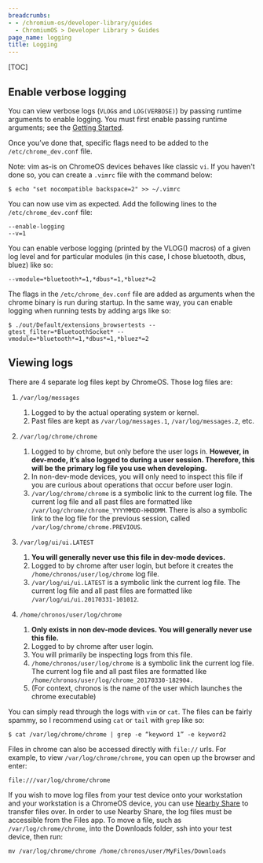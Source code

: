 ```yaml
---
breadcrumbs:
- - /chromium-os/developer-library/guides
  - ChromiumOS > Developer Library > Guides
page_name: logging
title: Logging
---
```


[TOC]

## Enable verbose logging

You can view verbose logs (`VLOG`s and `LOG(VERBOSE)`) by passing runtime
arguments to enable logging. You must first enable passing runtime arguments;
see the [Getting Started](/chromium-os/developer-library/getting-started).

Once you’ve done that, specific flags need to be added to the
`/etc/chrome_dev.conf` file.

Note: vim as-is on ChromeOS devices behaves like classic `vi`. If you haven't
done so, you can create a `.vimrc` file with the command below:

```shell
$ echo "set nocompatible backspace=2" >> ~/.vimrc
```

You can now use vim as expected. Add the following lines to the
`/etc/chrome_dev.conf` file:

```
--enable-logging
--v=1
```

You can enable verbose logging (printed by the VLOG() macros) of a given log
level and for particular modules (in this case, I chose bluetooth, dbus, bluez)
like so:

```
--vmodule=*bluetooth*=1,*dbus*=1,*bluez*=2
```

The flags in the `/etc/chrome_dev.conf` file are added as arguments when the
chrome binary is run during startup. In the same way, you can enable logging
when running tests by adding args
like so:

```shell
$ ./out/Default/extensions_browsertests --gtest_filter=*BluetoothSocket* --vmodule=*bluetooth*=1,*dbus*=1,*bluez*=2
```

## Viewing logs

There are 4 separate log files kept by ChromeOS. Those log files are:

1.  `/var/log/messages`

    1.  Logged to by the actual operating system or kernel.
    2.  Past files are kept as `/var/log/messages.1`, `/var/log/messages.2`,
        etc.

2.  `/var/log/chrome/chrome`

    1.  Logged to by chrome, but only before the user logs in. **However, in
        dev-mode, it’s also logged to during a user session. Therefore, this
        will be the primary log file you use when developing.**
    2.  In non-dev-mode devices, you will only need to inspect this file if you
        are curious about operations that occur before user login.
    3.  `/var/log/chrome/chrome` is a symbolic link to the current log file. The
        current log file and all past files are formatted like
        `/var/log/chrome/chrome_YYYYMMDD-HHDDMM`. There is also a symbolic link
        to the log file for the previous session, called
        `/var/log/chrome/chrome.PREVIOUS`.

3.  `/var/log/ui/ui.LATEST`

    1.  **You will generally never use this file in dev-mode devices.**
    2.  Logged to by chrome after user login, but before it creates the
        `/home/chronos/user/log/chrome` log file.
    3.  `/var/log/ui/ui.LATEST` is a symbolic link the current log file. The
        current log file and all past files are formatted like
        `/var/log/ui/ui.20170331-101012`.

4.  `/home/chronos/user/log/chrome`

    1.  **Only exists in non dev-mode devices. You will generally never use this
        file.**
    2.  Logged to by chrome after user login.
    3.  You will primarily be inspecting logs from this file.
    4.  `/home/chronos/user/log/chrome` is a symbolic link the current log file.
        The current log file and all past files are formatted like
        `/home/chronos/user/log/chrome_20170330-182904.`
    5.  (For context, chronos is the name of the user which launches the chrome
        executable)

You can simply read through the logs with `vim` or `cat`. The files can be
fairly spammy, so I recommend using `cat` or `tail` with `grep` like so:

```shell
$ cat /var/log/chrome/chrome | grep -e “keyword 1” -e keyword2
```

Files in chrome can also be accessed directly with `file://` urls. For example,
to view `/var/log/chrome/chrome`, you can open up the browser and enter:

```
file:///var/log/chrome/chrome
```

If you wish to move log files from your test device onto your workstation and
your workstation is a ChromeOS device, you can use
[Nearby Share](https://www.howtogeek.com/719022/how-to-use-nearby-share-on-a-chromebook/)
to transfer files over. In order to use Nearby Share, the log files must be
accessible from the Files app. To move a file, such as `/var/log/chrome/chrome`,
into the Downloads folder, ssh into your test device, then run:

```
mv /var/log/chrome/chrome /home/chronos/user/MyFiles/Downloads
```
